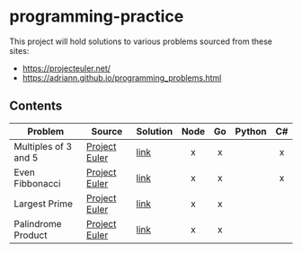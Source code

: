 # programming-practice
This project will hold solutions to various problems sourced from these sites:  
* https://projecteuler.net/  
* https://adriann.github.io/programming_problems.html  

## Contents  
| Problem | Source | Solution | Node | Go | Python | C# |  
|---------|--------|----------|:----:|:--:|:------:|:--:|  
|Multiples of 3 and 5|[Project Euler](https://projecteuler.net/problem=1)| [link](./multiples-of-3-and-5/README.md) | x | x || x |
|Even Fibbonacci|[Project Euler](https://projecteuler.net/problem=2)| [link](./even-fibbonacci/README.md) | x | x || x |
|Largest Prime|[Project Euler](https://projecteuler.net/problem=3)| [link](./largest-prime/README.md) | x | x |||
|Palindrome Product|[Project Euler](https://projecteuler.net/problem=4)| [link](./palindrome-product/README.md) | x | x |||
